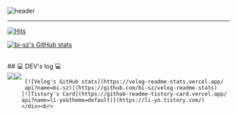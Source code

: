 ![header](https://capsule-render.vercel.app/api?type=venom&color=auto&height=300&section=header&text=Hello%minsoo%World!&fontSize=90)

<div align="left">

-------

[![Hits](https://hits.seeyoufarm.com/api/count/incr/badge.svg?url=https%3A%2F%2Fgithub.com%2Fbi-sz&count_bg=%23FFB6F3&title_bg=%23555555&icon=&icon_color=%23E7E7E7&title=GITHUB&edge_flat=false)](https://hits.seeyoufarm.com)  

[![bi-sz's GitHub stats](https://github-readme-stats.vercel.app/api?username=bi-sz&include_all_commits=true&show_icons=true&theme=cobalt)](https://github.com/bi-sz/github-readme-stats)
 
<br>
    ## 💻 DEV's log 💻
    <div style="display:flex; flex-direction:row;">
        <a href="https://velog.io/@bi-sz">
            <img src="https://img.shields.io/badge/
            Velog-20c997?style=for-the-badge&logo=Vimeo&logoColor=white"> 
        </a>
        <a href="https://li-yo.tistory.com">
            <img src="https://img.shields.io/badge/
            Tistory-000000?style=for-the-badge&logo=Tistory&logoColor=white"> 
        </a>
      
     [![Velog's GitHub stats](https://velog-readme-stats.vercel.app/
     api?name=bi-sz)](https://github.com/bi-sz/velog-readme-stats)
    [![Tistory's Card](https://github-readme-tistory-card.vercel.app/
    api?name=li-yo&theme=default)](https://li-yo.tistory.com/)
    </div><br>
</div>
